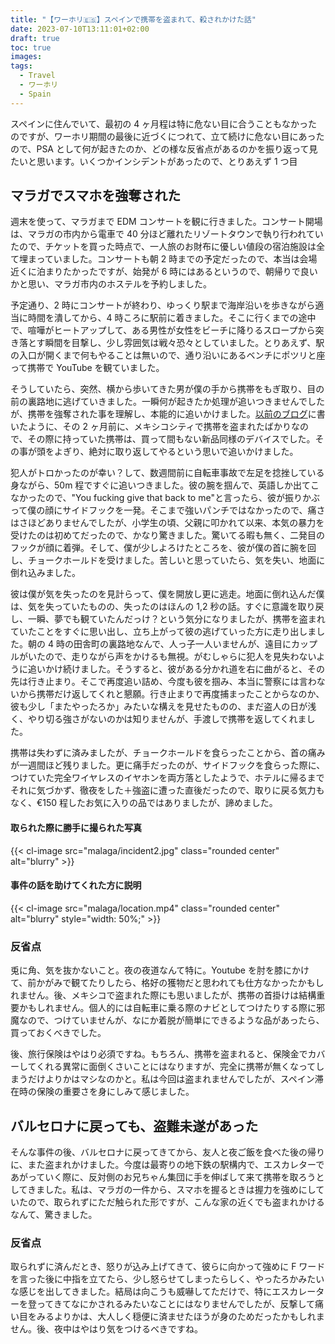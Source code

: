 ```yaml
---
title: "【ワーホリ🇪🇸】スペインで携帯を盗まれて、殺されかけた話"
date: 2023-07-10T13:11:01+02:00
draft: true
toc: true
images:
tags:
  - Travel
  - ワーホリ
  - Spain
---
```


スペインに住んでいて、最初の 4 ヶ月程は特に危ない目に合うこともなかったのですが、ワーホリ期間の最後に近づくにつれて、立て続けに危ない目にあったので、PSA として何が起きたのか、どの様な反省点があるのかを振り返って見たいと思います。いくつかインシデントがあったので、とりあえず 1 つ目

## マラガでスマホを強奪された

週末を使って、マラガまで EDM コンサートを観に行きました。コンサート開場は、マラガの市内から電車で 40 分ほど離れたリゾートタウンで執り行われていたので、チケットを買った時点で、一人旅のお財布に優しい値段の宿泊施設は全て埋まっていました。コンサートも朝 2 時までの予定だったので、本当は会場近くに泊まりたかったですが、始発が 6 時にはあるというので、朝帰りで良いかと思い、マラガ市内のホステルを予約しました。

予定通り、2 時にコンサートが終わり、ゆっくり駅まで海岸沿いを歩きながら適当に時間を潰してから、4 時ころに駅前に着きました。そこに行くまでの途中で、喧嘩がヒートアップして、ある男性が女性をビーチに降りるスロープから突き落とす瞬間を目撃し、少し雰囲気は戦々恐々としていました。とりあえず、駅の入口が開くまで何もやることは無いので、通り沿いにあるベンチにポツリと座って携帯で YouTube を観ていました。

そうしていたら、突然、横から歩いてきた男が僕の手から携帯をもぎ取り、目の前の裏路地に逃げていきました。一瞬何が起きたか処理が追いつきませんでしたが、携帯を強奪された事を理解し、本能的に追いかけました。[以前のブログ](/posts/getting-robbed-in-mexico)に書いたように、その 2 ヶ月前に、メキシコシティで携帯を盗まれたばかりなので、その際に持っていた携帯は、買って間もない新品同様のデバイスでした。その事が頭をよぎり、絶対に取り返してやるという思いで追いかけました。

犯人がトロかったのが幸い？して、数週間前に自転車事故で左足を捻挫している身ながら、50m 程ですぐに追いつきました。彼の腕を掴んで、英語しか出てこなかったので、"You fucking give that back to me"と言ったら、彼が振りかぶって僕の顔にサイドフックを一発。そこまで強いパンチではなかったので、痛さはさほどありませんでしたが、小学生の頃、父親に叩かれて以来、本気の暴力を受けたのは初めてだったので、かなり驚きました。驚いてる暇も無く、二発目のフックが顔に着弾。そして、僕が少しよろけたところを、彼が僕の首に腕を回し、チョークホールドを受けました。苦しいと思っていたら、気を失い、地面に倒れ込みました。

彼は僕が気を失ったのを見計らって、僕を開放し更に逃走。地面に倒れ込んだ僕は、気を失っていたものの、失ったのはほんの 1,2 秒の話。すぐに意識を取り戻し、一瞬、夢でも観ていたんだっけ？という気分になりましたが、携帯を盗まれていたことをすぐに思い出し、立ち上がって彼の逃げていった方に走り出しました。朝の 4 時の田舎町の裏路地なんで、人っ子一人いませんが、遠目にカップルがいたので、走りながら声をかけるも無視。がむしゃらに犯人を見失わないように追いかけ続けました。そうすると、彼がある分かれ道を右に曲がると、その先は行き止まり。そこで再度追い詰め、今度も彼を掴み、本当に警察には言わないから携帯だけ返してくれと懇願。行き止まりで再度捕まったことからなのか、彼も少し「またやったろか」みたいな構えを見せたものの、まだ盗人の日が浅く、やり切る強さがないのかは知りませんが、手渡しで携帯を返してくれました。

携帯は失わずに済みましたが、チョークホールドを食らったことから、首の痛みが一週間ほど残りました。更に痛手だったのが、サイドフックを食らった際に、つけていた完全ワイヤレスのイヤホンを両方落としたようで、ホテルに帰るまでそれに気づかず、徹夜をした＋強盗に遭った直後だったので、取りに戻る気力もなく、€150 程したお気に入りの品ではありましたが、諦めました。

#### 取られた際に勝手に撮られた写真

{{< cl-image src="malaga/incident2.jpg" class="rounded center" alt="blurry" >}}

#### 事件の話を助けてくれた方に説明

{{< cl-image src="malaga/location.mp4" class="rounded center" alt="blurry" style="width: 50%;" >}}

### 反省点

兎に角、気を抜かないこと。夜の夜道なんて特に。Youtube を肘を膝にかけて、前かがみで観てたりしたら、格好の獲物だと思われても仕方なかったかもしれません。後、メキシコで盗まれた際にも思いましたが、携帯の首掛けは結構重要かもしれません。個人的には自転車に乗る際のナビとしてつけたりする際に邪魔なので、つけていませんが、なにか着脱が簡単にできるような品があったら、買っておくべきでした。

後、旅行保険はやはり必須ですね。もちろん、携帯を盗まれると、保険金でカバーしてくれる異常に面倒くさいことにはなりますが、完全に携帯が無くなってしまうだけよりかはマシなのかと。私は今回は盗まれませんでしたが、スペイン滞在時の保険の重要さを身にしみて感じました。

## バルセロナに戻っても、盗難未遂があった

そんな事件の後、バルセロナに戻ってきてから、友人と夜ご飯を食べた後の帰りに、また盗まれかけました。今度は最寄りの地下鉄の駅構内で、エスカレターであがっていく際に、反対側のお兄ちゃん集団に手を伸ばして来て携帯を取ろうとしてきました。私は、マラガの一件から、スマホを握るときは握力を強めにしていたので、取られずにただ触られた形ですが、こんな家の近くでも盗まれかけるなんて、驚きました。

### 反省点

取られずに済んだとき、怒りが込み上げてきて、彼らに向かって強めに F ワードを言った後に中指を立てたら、少し怒らせてしまったらしく、やったろかみたいな感じを出してきました。結局は向こうも威嚇してただけで、特にエスカレーターを登ってきてなにかされるみたいなことにはなりませんでしたが、反撃して痛い目をみるよりかは、大人しく穏便に済ませたほうが身のためだったかもしれません。後、夜中はやはり気をつけるべきですね。
